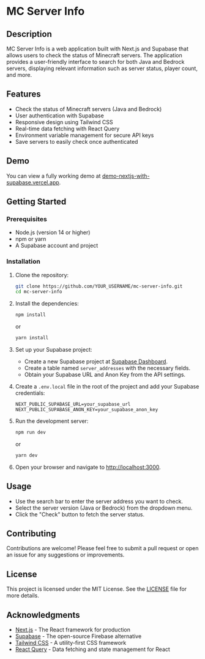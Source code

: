# MC Server Info

## Description

MC Server Info is a web application built with Next.js and Supabase that allows users to check the status of Minecraft servers. The application provides a user-friendly interface to search for both Java and Bedrock servers, displaying relevant information such as server status, player count, and more.

## Features

- Check the status of Minecraft servers (Java and Bedrock)
- User authentication with Supabase
- Responsive design using Tailwind CSS
- Real-time data fetching with React Query
- Environment variable management for secure API keys
- Save servers to easily check once authenticated

## Demo

You can view a fully working demo at [demo-nextjs-with-supabase.vercel.app](https://demo-nextjs-with-supabase.vercel.app/).

## Getting Started

### Prerequisites

- Node.js (version 14 or higher)
- npm or yarn
- A Supabase account and project

### Installation

1. Clone the repository:

   ```bash
   git clone https://github.com/YOUR_USERNAME/mc-server-info.git
   cd mc-server-info
   ```

2. Install the dependencies:

   ```bash
   npm install
   ```

   or

   ```bash
   yarn install
   ```

3. Set up your Supabase project:

   - Create a new Supabase project at [Supabase Dashboard](https://app.supabase.com).
   - Create a table named `server_addresses` with the necessary fields.
   - Obtain your Supabase URL and Anon Key from the API settings.

4. Create a `.env.local` file in the root of the project and add your Supabase credentials:

   ```
   NEXT_PUBLIC_SUPABASE_URL=your_supabase_url
   NEXT_PUBLIC_SUPABASE_ANON_KEY=your_supabase_anon_key
   ```

5. Run the development server:

   ```bash
   npm run dev
   ```

   or

   ```bash
   yarn dev
   ```

6. Open your browser and navigate to [http://localhost:3000](http://localhost:3000).

## Usage

- Use the search bar to enter the server address you want to check.
- Select the server version (Java or Bedrock) from the dropdown menu.
- Click the "Check" button to fetch the server status.

## Contributing

Contributions are welcome! Please feel free to submit a pull request or open an issue for any suggestions or improvements.

## License

This project is licensed under the MIT License. See the [LICENSE](LICENSE) file for more details.

## Acknowledgments

- [Next.js](https://nextjs.org) - The React framework for production
- [Supabase](https://supabase.com) - The open-source Firebase alternative
- [Tailwind CSS](https://tailwindcss.com) - A utility-first CSS framework
- [React Query](https://react-query.tanstack.com) - Data fetching and state management for React
